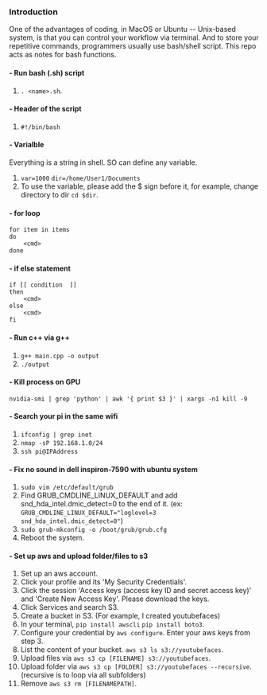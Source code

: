 ### Introduction
One of the advantages of coding, in MacOS or Ubuntu -- Unix-based system, is that you can control your workflow via terminal. And to store your repetitive commands, programmers usually use bash/shell script. This repo acts as notes for bash functions. 

#### - Run bash (.sh) script 
1. `. <name>.sh`.
#### - Header of the script
1. `#!/bin/bash`
#### - Varialble
Everything is a string in shell. SO can define any variable.
1. `var=1000` `dir=/home/User1/Documents`
2. To use the variable, please add the $ sign before it, for example, change directory to dir `cd $dir`.
#### - for loop
```
for item in items 
do 
	<cmd>
done
```

#### - if else statement
```
if [[ condition  ]]
then 
	<cmd>
else
	<cmd>
fi
```

#### - Run c++ via g++
1. `g++ main.cpp -o output`
2. `./output`

#### - Kill process on GPU
`nvidia-smi | grep 'python' | awk '{ print $3 }' | xargs -n1 kill -9`

#### - Search your pi in the same wifi
1. `ifconfig | grep inet`
2. `nmap -sP 192.168.1.0/24`
3. `ssh pi@IPAddress`

#### - Fix no sound in dell inspiron-7590 with ubuntu system
1. `sudo vim /etc/default/grub`
2. Find GRUB_CMDLINE_LINUX_DEFAULT and add snd_hda_intel.dmic_detect=0 to the end of it. (ex: `GRUB_CMDLINE_LINUX_DEFAULT="loglevel=3 snd_hda_intel.dmic_detect=0"`)
3. `sudo grub-mkconfig -o /boot/grub/grub.cfg`
4. Reboot the system.

#### - Set up aws and upload folder/files to s3
1. Set up an aws account. 
2. Click your profile and its 'My Security Credentials'.
3. Click the session 'Access keys (access key ID and secret access key)' and 'Create New Access Key'. Please download the keys.
4. Click Services and search S3. 
5. Create a bucket in S3. (For example, I created youtubefaces)
6. In your terminal, `pip install awscli` `pip install boto3`.
7. Configure your credential by `aws configure`. Enter your aws keys from step 3. 
8. List the content of your bucket. `aws s3 ls s3://youtubefaces`.
9. Upload files via `aws s3 cp [FILENAME] s3://youtubefaces`.
10. Upload folder via `aws s3 cp [FOLDER] s3://youtubefaces --recursive`. (recursive is to loop via all subfolders)
11. Remove `aws s3 rm [FILENAMEPATH]`.


